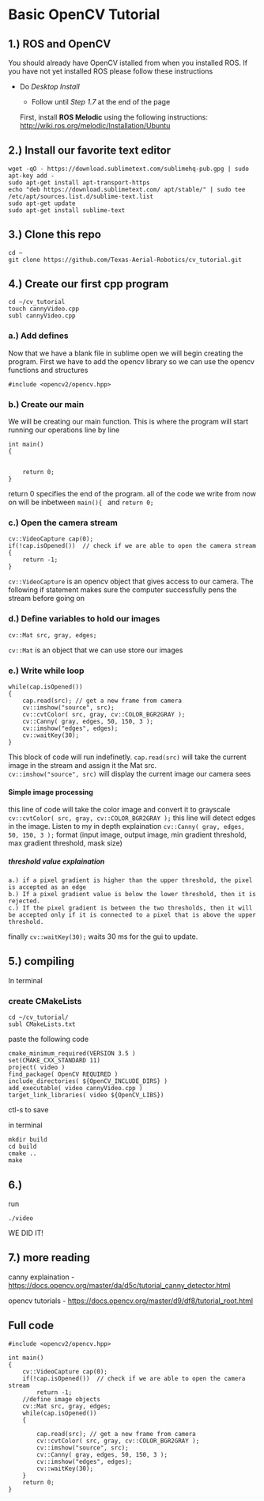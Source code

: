 # Basic OpenCV Tutorial

## 1.) ROS and OpenCV
You should already have OpenCV istalled from when you installed ROS. If you have not yet installed ROS please follow these instructions

 - Do _Desktop Install_
   - Follow until _Step 1.7_ at the end of the page

   First, install **ROS Melodic** using the following instructions: http://wiki.ros.org/melodic/Installation/Ubuntu

## 2.) Install our favorite text editor 

```
wget -qO - https://download.sublimetext.com/sublimehq-pub.gpg | sudo apt-key add -
sudo apt-get install apt-transport-https
echo "deb https://download.sublimetext.com/ apt/stable/" | sudo tee /etc/apt/sources.list.d/sublime-text.list
sudo apt-get update
sudo apt-get install sublime-text
```

## 3.) Clone this repo

```
cd ~
git clone https://github.com/Texas-Aerial-Robotics/cv_tutorial.git
```

## 4.) Create our first cpp program

```
cd ~/cv_tutorial
touch cannyVideo.cpp
subl cannyVideo.cpp
```



### a.) Add defines

Now that we have a blank file in sublime open we will begin creating the program. First we have to add the opencv library so we can use the opencv functions and structures 

```
#include <opencv2/opencv.hpp>

```

### b.) Create our main 

We will be creating our main function. This is where the program will start running our operations line by line

```
int main()
{


	return 0;
}
```
return 0 specifies the end of the program. all of the code we write from now on will be inbetween `main(){ ` and `return 0;`

### c.) Open the camera stream 

```
cv::VideoCapture cap(0);
if(!cap.isOpened())  // check if we are able to open the camera stream 
{
    return -1;
}
```
`cv::VideoCapture` is an opencv object that gives access to our camera. The following if statement makes sure the computer successfully pens the stream before going on 

### d.) Define variables to hold our images 

```
cv::Mat src, gray, edges;
```

`cv::Mat` is an object that we can use store our images 

### e.) Write while loop
```
while(cap.isOpened())
{
    cap.read(src); // get a new frame from camera
    cv::imshow("source", src);
    cv::cvtColor( src, gray, cv::COLOR_BGR2GRAY );
    cv::Canny( gray, edges, 50, 150, 3 );
    cv::imshow("edges", edges);
    cv::waitKey(30);
}
```
This block of code will run indefinetly.
`cap.read(src)`  will take the current image in the stream and assign it the Mat src.  
`cv::imshow("source", src)` will display the current image our camera sees

#### Simple image processing 

this line of code will take the color image and convert it to grayscale
`cv::cvtColor( src, gray, cv::COLOR_BGR2GRAY );`
this line will detect edges in the image. Listen to my in depth explaination 
`cv::Canny( gray, edges, 50, 150, 3 );`
format (input image, output image, min gradient threshold, max gradient threshold, mask size) 

##### threshold value explaination 
```
a.) if a pixel gradient is higher than the upper threshold, the pixel is accepted as an edge
b.) If a pixel gradient value is below the lower threshold, then it is rejected.
c.) If the pixel gradient is between the two thresholds, then it will be accepted only if it is connected to a pixel that is above the upper threshold.
```

finally ` cv::waitKey(30); ` waits 30 ms for the gui to update.

## 5.) compiling 

In terminal  
### create CMakeLists 
```
cd ~/cv_tutorial/
subl CMakeLists.txt 
```
paste the following code
```
cmake_minimum_required(VERSION 3.5 )
set(CMAKE_CXX_STANDARD 11)
project( video )
find_package( OpenCV REQUIRED )
include_directories( ${OpenCV_INCLUDE_DIRS} )
add_executable( video cannyVideo.cpp )
target_link_libraries( video ${OpenCV_LIBS})
```
ctl-s to save 

in terminal
```
mkdir build 
cd build
cmake ..
make 
```

## 6.) 
run 
```
./video
```

WE DID IT!

## 7.) more reading

canny explaination - https://docs.opencv.org/master/da/d5c/tutorial_canny_detector.html

opencv tutorials - https://docs.opencv.org/master/d9/df8/tutorial_root.html


## Full code 

```
#include <opencv2/opencv.hpp>

int main()
{
	cv::VideoCapture cap(0);
    if(!cap.isOpened())  // check if we are able to open the camera stream
        return -1;
    //define image objects 
    cv::Mat src, gray, edges;
    while(cap.isOpened())
    {
	    
	    cap.read(src); // get a new frame from camera
	    cv::cvtColor( src, gray, cv::COLOR_BGR2GRAY );
	    cv::imshow("source", src);
	    cv::Canny( gray, edges, 50, 150, 3 );
	    cv::imshow("edges", edges);
	    cv::waitKey(30);
	}
	return 0;
}
```


